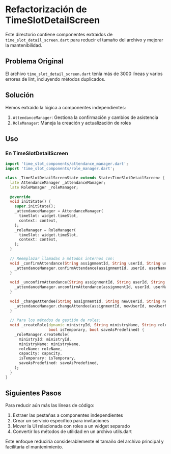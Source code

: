 # Refactorización de TimeSlotDetailScreen

Este directorio contiene componentes extraídos de `time_slot_detail_screen.dart` para reducir el tamaño del archivo y mejorar la mantenibilidad.

## Problema Original
El archivo `time_slot_detail_screen.dart` tenía más de 3000 líneas y varios errores de lint, incluyendo métodos duplicados.

## Solución
Hemos extraído la lógica a componentes independientes:

1. `AttendanceManager`: Gestiona la confirmación y cambios de asistencia
2. `RoleManager`: Maneja la creación y actualización de roles

## Uso

### En TimeSlotDetailScreen

```dart
import 'time_slot_components/attendance_manager.dart';
import 'time_slot_components/role_manager.dart';

class _TimeSlotDetailScreenState extends State<TimeSlotDetailScreen> {
  late AttendanceManager _attendanceManager;
  late RoleManager _roleManager;
  
  @override
  void initState() {
    super.initState();
    _attendanceManager = AttendanceManager(
      timeSlot: widget.timeSlot,
      context: context,
    );
    _roleManager = RoleManager(
      timeSlot: widget.timeSlot,
      context: context,
    );
  }
  
  // Reemplazar llamadas a métodos internos con:
  void _confirmAttendance(String assignmentId, String userId, String userName, bool changeAttendee) {
    _attendanceManager.confirmAttendance(assignmentId, userId, userName, changeAttendee);
  }
  
  void _unconfirmAttendance(String assignmentId, String userId, String userName) {
    _attendanceManager.unconfirmAttendance(assignmentId, userId, userName);
  }
  
  void _changeAttendee(String assignmentId, String newUserId, String newUserName) {
    _attendanceManager.changeAttendee(assignmentId, newUserId, newUserName);
  }
  
  // Para los métodos de gestión de roles:
  void _createRole(dynamic ministryId, String ministryName, String roleName, int capacity, 
                   bool isTemporary, bool saveAsPredefined) {
    _roleManager.createRole(
      ministryId: ministryId,
      ministryName: ministryName,
      roleName: roleName,
      capacity: capacity,
      isTemporary: isTemporary,
      saveAsPredefined: saveAsPredefined,
    );
  }
}
```

## Siguientes Pasos

Para reducir aún más las líneas de código:

1. Extraer las pestañas a componentes independientes
2. Crear un servicio específico para invitaciones
3. Mover la UI relacionada con roles a un widget separado
4. Convertir los métodos de utilidad en un archivo utils.dart

Este enfoque reduciría considerablemente el tamaño del archivo principal y facilitaría el mantenimiento. 
